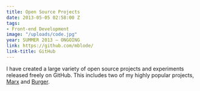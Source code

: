 ```yaml
---
title: Open Source Projects
date: 2013-05-05 02:58:00 Z
tags:
- Front-end Development
image: "/uploads/code.jpg"
year: SUMMER 2013 – ONGOING
link: https://github.com/mblode/
link-title: GitHub
---
```


I have created a large variety of open source projects and experiments released freely on GitHub. This includes two of my highly popular projects, [Marx](http://matthewblode.com/marx/) and [Burger](http://codepen.io/mblode/full/qEGWwB/).